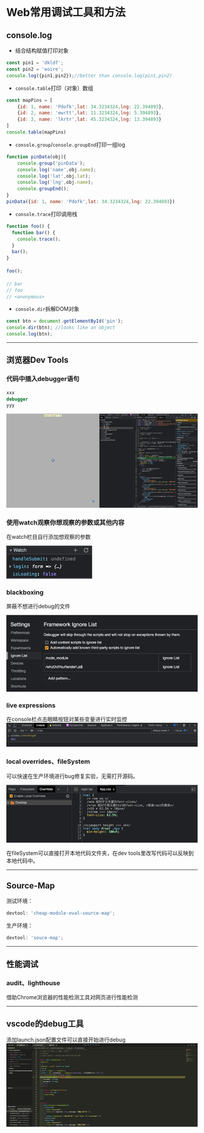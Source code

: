 # Web常用调试工具和方法

## console.log

- 结合结构赋值打印对象

```js
const pin1 = 'dkldf';
const pin2 = 'eoire';
console.log({pin1,pin2});//better than console.log(pin1,pin2)
```

- `console.table`打印（对象）数组

```js
const mapPins = [
    {id: 1, name: 'Pdofk',lat: 34.3234324,lng: 22.394893},
    {id: 2, name: 'ewrtt',lat: 11.3234324,lng: 5.394893},
    {id: 3, name: 'lkrtr',lat: 45.3234324,lng: 13.394893}
]
console.table(mapPins)
```

- `console.group`/`console.groupEnd`打印一组log

```js
function pinData(obj){
    console.group('pinData');
    console.log('name',obj.name);
    console.log('lat',obj.lat);
    console.log('lng',obj.name);
    console.groupEnd();
}
pinData({id: 1, name: 'Pdofk',lat: 34.3234324,lng: 22.394893})
```

- `console.trace`打印调用栈

```js
function foo() {
  function bar() {
    console.trace();
  }
  bar();
}

foo();

// bar
// foo
// <anonymous>
```

- `console.dir`拆解DOM对象

```js
const btn = document.getElementById('pin');
console.dir(btn); //looks like an object 
console.log(btn);
```

---

## 浏览器Dev Tools

### 代码中插入debugger语句

```js
xxx
debugger
yyy
```

![debug](./assets/debug1.png)

### 使用watch观察你想观察的参数或其他内容

在watch栏目自行添加想观察的参数

![debug](./assets/debug2.png)

### blackboxing

屏蔽不想进行debug的文件

![debug](./assets/debug3.png)

### live expressions

在console栏点击眼睛按钮对某些变量进行实时监控
![debug](./assets/debug4.png)

### local overrides、fileSystem

可以快速在生产环境进行bug修复实验，无需打开源码。

![debug](./assets/debug5.png)

在fileSystem可以直接打开本地代码文件夹，在dev tools里改写代码可以反映到本地代码中。

---

## Source-Map

测试环境：

```js
devtool: 'cheap-module-eval-source-map';
```

生产环境：

```js
devtool: 'souce-map';
```

---

## 性能调试

### audit、lighthouse

借助Chrome浏览器的性能检测工具对网页进行性能检测

---

## vscode的debug工具

添加launch.json配置文件可以直接开始进行debug
![debug](./assets/debug6.png)
